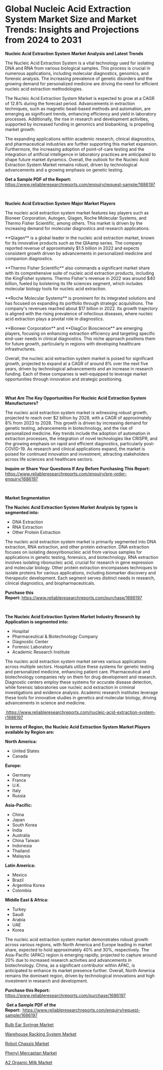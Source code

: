 <p><h1>Global Nucleic Acid Extraction System Market Size and Market Trends: Insights and Projections from 2024 to 2031</h1></p><p><strong>Nucleic Acid Extraction System Market Analysis and Latest Trends</strong></p>
<p><p>The Nucleic Acid Extraction System is a vital technology used for isolating DNA and RNA from various biological samples. This process is crucial in numerous applications, including molecular diagnostics, genomics, and forensic analysis. The increasing prevalence of genetic disorders and the growing demand for personalized medicine are driving the need for efficient nucleic acid extraction methodologies. </p><p>The Nucleic Acid Extraction System Market is expected to grow at a CAGR of 12.8% during the forecast period. Advancements in extraction techniques, such as magnetic bead-based methods and automation, are emerging as significant trends, enhancing efficiency and yield in laboratory processes. Additionally, the rise in research and development activities, supported by increased funding in genomics and biobanking, is propelling market growth. </p><p>The expanding applications within academic research, clinical diagnostics, and pharmaceutical industries are further supporting this market expansion. Furthermore, the increasing adoption of point-of-care testing and the integration of artificial intelligence in laboratory practices are anticipated to shape future market dynamics. Overall, the outlook for the Nucleic Acid Extraction System Market remains robust, driven by technological advancements and a growing emphasis on genetic testing.</p></p>
<p><strong>Get a Sample PDF of the Report:&nbsp;</strong> <a href="https://www.reliableresearchreports.com/enquiry/request-sample/1686197?utm_campaign=1581&utm_medium=2&utm_source=Github&utm_content=ia&utm_term=17122024&utm_id=nucleic-acid-extraction-system">https://www.reliableresearchreports.com/enquiry/request-sample/1686197</a></p>
<p>&nbsp;</p>
<p><strong>Nucleic Acid Extraction System Major Market Players</strong></p>
<p><p>The nucleic acid extraction system market features key players such as Bioneer Corporation, Autogen, Qiagen, Roche Molecular Systems, and Thermo Fisher Scientific, among others. This market is driven by the increasing demand for molecular diagnostics and research applications.</p><p>**Qiagen** is a global leader in the nucleic acid extraction market, known for its innovative products such as the QIAamp series. The company reported revenue of approximately $1.5 billion in 2022 and expects consistent growth driven by advancements in personalized medicine and companion diagnostics.</p><p>**Thermo Fisher Scientific** also commands a significant market share with its comprehensive suite of nucleic acid extraction products, including the KingFisher systems. Thermo Fisher's revenue in 2022 was around $40 billion, fueled by bolstering its life sciences segment, which includes molecular biology tools for nucleic acid extraction.</p><p>**Roche Molecular Systems** is prominent for its integrated solutions and has focused on expanding its portfolio through strategic acquisitions. The company's revenues reached about $17 billion in 2022. Its growth trajectory is aligned with the rising prevalence of infectious diseases, where nucleic acid extraction plays a pivotal role in diagnostics.</p><p>**Bioneer Corporation** and **DiagCor Bioscience** are emerging players, focusing on enhancing extraction efficiency and targeting specific end-user needs in clinical diagnostics. This niche approach positions them for future growth, particularly in regions with developing healthcare infrastructures.</p><p>Overall, the nucleic acid extraction system market is poised for significant growth, projected to expand at a CAGR of around 8% over the next five years, driven by technological advancements and an increase in research funding. Each of these companies is well-equipped to leverage market opportunities through innovation and strategic positioning.</p></p>
<p>&nbsp;</p>
<p><strong>What Are The Key Opportunities For Nucleic Acid Extraction System Manufacturers?</strong></p>
<p><p>The nucleic acid extraction system market is witnessing robust growth, projected to reach over $2 billion by 2028, with a CAGR of approximately 8% from 2023 to 2028. This growth is driven by increasing demand for genetic testing, advancements in biotechnology, and the rise of personalized medicine. Key trends include the adoption of automation in extraction processes, the integration of novel technologies like CRISPR, and the growing emphasis on rapid and efficient diagnostics, particularly post-COVID-19. As research and clinical applications expand, the market is poised for continued innovation and investment, attracting stakeholders across life sciences and healthcare sectors.</p></p>
<p><strong>Inquire or Share Your Questions If Any Before Purchasing This Report:</strong> <a href="https://www.reliableresearchreports.com/enquiry/pre-order-enquiry/1686197?utm_campaign=1581&utm_medium=2&utm_source=Github&utm_content=ia&utm_term=17122024&utm_id=nucleic-acid-extraction-system">https://www.reliableresearchreports.com/enquiry/pre-order-enquiry/1686197</a></p>
<p>&nbsp;</p>
<p><strong>Market Segmentation</strong></p>
<p><strong>The Nucleic Acid Extraction System Market Analysis by types is segmented into:</strong></p>
<p><ul><li>DNA Extraction</li><li>RNA Extraction</li><li>Other Protein Extraction</li></ul></p>
<p><p>The nucleic acid extraction system market is primarily segmented into DNA extraction, RNA extraction, and other protein extraction. DNA extraction focuses on isolating deoxyribonucleic acid from various samples for applications in genetic testing, forensics, and biotechnology. RNA extraction involves isolating ribonucleic acid, crucial for research in gene expression and molecular biology. Other protein extraction encompasses techniques to isolate proteins for various applications, including biomarker discovery and therapeutic development. Each segment serves distinct needs in research, clinical diagnostics, and biopharmaceuticals.</p></p>
<p><strong>Purchase this Report:&nbsp;</strong><a href="https://www.reliableresearchreports.com/purchase/1686197?utm_campaign=1581&utm_medium=2&utm_source=Github&utm_content=ia&utm_term=17122024&utm_id=nucleic-acid-extraction-system">https://www.reliableresearchreports.com/purchase/1686197</a></p>
<p>&nbsp;</p>
<p><strong>The Nucleic Acid Extraction System Market Industry Research by Application is segmented into:</strong></p>
<p><ul><li>Hospital</li><li>Pharmaceutical & Biotechnology Company</li><li>Diagnostic Center</li><li>Forensic Laboratory</li><li>Academic Research Institute</li></ul></p>
<p><p>The nucleic acid extraction system market serves various applications across multiple sectors. Hospitals utilize these systems for genetic testing and personalized medicine, enhancing patient care. Pharmaceutical and biotechnology companies rely on them for drug development and research. Diagnostic centers employ these systems for accurate disease detection, while forensic laboratories use nucleic acid extraction in criminal investigations and evidence analysis. Academic research institutes leverage these tools for innovative studies in genetics and molecular biology, driving advancements in science and medicine.</p></p>
<p><a href="https://www.reliableresearchreports.com/nucleic-acid-extraction-system-r1686197?utm_campaign=1581&utm_medium=2&utm_source=Github&utm_content=ia&utm_term=17122024&utm_id=nucleic-acid-extraction-system">&nbsp;https://www.reliableresearchreports.com/nucleic-acid-extraction-system-r1686197</a></p>
<p><strong>In terms of Region, the Nucleic Acid Extraction System Market Players available by Region are:</strong></p>
<p>
    <p> <strong> North America: </strong>
        <ul>
            <li>United States</li>
            <li>Canada</li>
        </ul>
        </p> 
    <p> <strong> Europe: </strong>
        <ul>
            <li>Germany</li>
            <li>France</li>
            <li>U.K.</li>
            <li>Italy</li>
            <li>Russia</li>
        </ul>
        </p> 
    <p> <strong> Asia-Pacific: </strong>
        <ul>
            <li>China</li>
            <li>Japan</li>
            <li>South Korea</li>
            <li>India</li>
            <li>Australia</li>
            <li>China Taiwan</li>
            <li>Indonesia</li>
            <li>Thailand</li>
            <li>Malaysia</li>
        </ul>
        </p> 
    <p> <strong> Latin America: </strong>
        <ul>
            <li>Mexico</li>
            <li>Brazil</li>
            <li>Argentina Korea</li>
            <li>Colombia</li>
        </ul>
        </p> 
    <p> <strong> Middle East & Africa: </strong>
        <ul>
            <li>Turkey</li>
            <li>Saudi</li>
            <li>Arabia</li>
            <li>UAE</li>
            <li>Korea</li>
        </ul>
    </p>
    </p>
<p><p>The nucleic acid extraction system market demonstrates robust growth across various regions, with North America and Europe leading in market share, expected to hold approximately 40% and 30%, respectively. The Asia-Pacific (APAC) region is emerging rapidly, projected to capture around 20% due to increased research activities and advancements in biotechnology. China, as a significant contributor within APAC, is anticipated to enhance its market presence further. Overall, North America remains the dominant region, driven by technological innovations and high investment in research and development.</p></p>
<p><strong>Purchase this Report: </strong><a href="https://www.reliableresearchreports.com/purchase/1686197?utm_campaign=1581&utm_medium=2&utm_source=Github&utm_content=ia&utm_term=17122024&utm_id=nucleic-acid-extraction-system">https://www.reliableresearchreports.com/purchase/1686197</a></p>
<p>&nbsp;<strong>Get a Sample PDF of the Report:&nbsp;&nbsp;</strong><a href="https://www.reliableresearchreports.com/enquiry/request-sample/1686197?utm_campaign=1581&utm_medium=2&utm_source=Github&utm_content=ia&utm_term=17122024&utm_id=nucleic-acid-extraction-system">https://www.reliableresearchreports.com/enquiry/request-sample/1686197</a></p>
<p><strong></strong></p>
<p><p><a href="https://github.com/mookiesville/Market-Research-Report-List-1/blob/main/bulb-ear-syringe-market.md?utm_campaign=1581&utm_medium=2&utm_source=Github&utm_content=ia&utm_term=17122024&utm_id=nucleic-acid-extraction-system">Bulb Ear Syringe Market</a></p><p><a href="https://www.linkedin.com/pulse/warehouse-racking-system-market-size-2024-2031-cagr-132-focus-0tooe?utm_campaign=1581&utm_medium=2&utm_source=Github&utm_content=ia&utm_term=17122024&utm_id=nucleic-acid-extraction-system">Warehouse Racking System Market</a></p><p><a href="https://www.linkedin.com/pulse/recent-robot-chassis-market-analysis-shows-size-growing-cagr-vof0e?utm_campaign=1581&utm_medium=2&utm_source=Github&utm_content=ia&utm_term=17122024&utm_id=nucleic-acid-extraction-system">Robot Chassis Market</a></p><p><a href="https://www.linkedin.com/pulse/a-mkt-nova-vc8zf?utm_campaign=1581&utm_medium=2&utm_source=Github&utm_content=ia&utm_term=17122024&utm_id=nucleic-acid-extraction-system">Phenyl Mercaptan Market</a></p><p><a href="https://www.linkedin.com/pulse/financial-overview-market-analysis-a2-organic-milk-shareholding-4hmwc?utm_campaign=1581&utm_medium=2&utm_source=Github&utm_content=ia&utm_term=17122024&utm_id=nucleic-acid-extraction-system">A2 Organic Milk Market</a></p></p>
